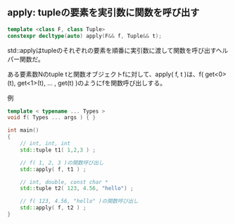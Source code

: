 ## apply: tupleの要素を実引数に関数を呼び出す

~~~c++
template <class F, class Tuple>
constexpr decltype(auto) apply(F&& f, Tuple&& t);
~~~

std::applyはtupleのそれぞれの要素を順番に実引数に渡して関数を呼び出すヘルパー関数だ。

ある要素数Nのtuple tと関数オブジェクトfに対して、apply( f, t )は、f( get<0>(t), get<1>(t), ... , get<N>(t) )のようにfを関数呼び出しする。

例

~~~cpp
template < typename ... Types >
void f( Types ... args ) { }

int main()
{
    // int, int, int
    std::tuple t1( 1,2,3 ) ;

    // f( 1, 2, 3 )の関数呼び出し
    std::apply( f, t1 ) ;

    // int, double, const char *
    std::tuple t2( 123, 4.56, "hello") ;

    // f( 123, 4.56, "hello" )の関数呼び出し
    std::apply( f, t2 ) ;
}
~~~
